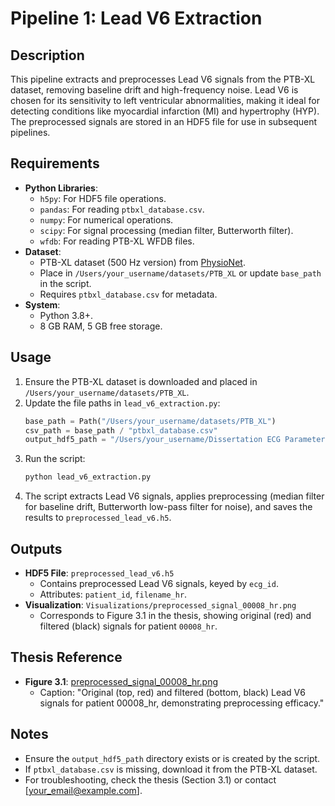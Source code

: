 # Pipeline 1: Lead V6 Extraction

## Description
This pipeline extracts and preprocesses Lead V6 signals from the PTB-XL dataset, removing baseline drift and high-frequency noise. Lead V6 is chosen for its sensitivity to left ventricular abnormalities, making it ideal for detecting conditions like myocardial infarction (MI) and hypertrophy (HYP). The preprocessed signals are stored in an HDF5 file for use in subsequent pipelines.

## Requirements
- **Python Libraries**:
  - `h5py`: For HDF5 file operations.
  - `pandas`: For reading `ptbxl_database.csv`.
  - `numpy`: For numerical operations.
  - `scipy`: For signal processing (median filter, Butterworth filter).
  - `wfdb`: For reading PTB-XL WFDB files.
- **Dataset**:
  - PTB-XL dataset (500 Hz version) from [PhysioNet](https://physionet.org/content/ptb-xl/1.0.3/).
  - Place in `/Users/your_username/datasets/PTB_XL` or update `base_path` in the script.
  - Requires `ptbxl_database.csv` for metadata.
- **System**:
  - Python 3.8+.
  - 8 GB RAM, 5 GB free storage.

## Usage
1. Ensure the PTB-XL dataset is downloaded and placed in `/Users/your_username/datasets/PTB_XL`.
2. Update the file paths in `lead_v6_extraction.py`:
   ```python
   base_path = Path("/Users/your_username/datasets/PTB_XL")
   csv_path = base_path / "ptbxl_database.csv"
   output_hdf5_path = "/Users/your_username/Dissertation ECG Parameterization/Pipeline1_LeadV6_extraction/preprocessed_lead_v6.h5"
   ```
3. Run the script:
   ```bash
   python lead_v6_extraction.py
   ```
4. The script extracts Lead V6 signals, applies preprocessing (median filter for baseline drift, Butterworth low-pass filter for noise), and saves the results to `preprocessed_lead_v6.h5`.

## Outputs
- **HDF5 File**: `preprocessed_lead_v6.h5`
  - Contains preprocessed Lead V6 signals, keyed by `ecg_id`.
  - Attributes: `patient_id`, `filename_hr`.
- **Visualization**: `Visualizations/preprocessed_signal_00008_hr.png`
  - Corresponds to Figure 3.1 in the thesis, showing original (red) and filtered (black) signals for patient `00008_hr`.

## Thesis Reference
- **Figure 3.1**: [preprocessed_signal_00008_hr.png](https://raw.githubusercontent.com/BalkrishnaMotanavar/Single-Lead-ECG-Classifier-PhaseFolding-LightGBM/main/Visualizations/preprocessed_signal_00008_hr.png)
  - Caption: "Original (top, red) and filtered (bottom, black) Lead V6 signals for patient 00008_hr, demonstrating preprocessing efficacy."

## Notes
- Ensure the `output_hdf5_path` directory exists or is created by the script.
- If `ptbxl_database.csv` is missing, download it from the PTB-XL dataset.
- For troubleshooting, check the thesis (Section 3.1) or contact [your_email@example.com].